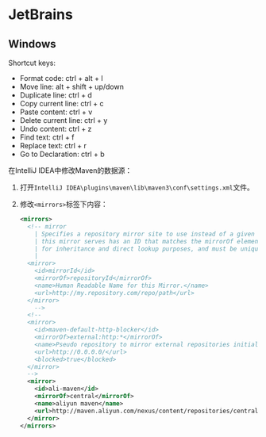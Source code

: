 # JetBrains

## Windows

Shortcut keys:

*   Format code: ctrl + alt + l
*   Move line: alt + shift + up/down
*   Duplicate line: ctrl + d
*   Copy current line: ctrl + c
*   Paste content: ctrl + v
*   Delete current line: ctrl + y
*   Undo content: ctrl + z
*   Find text: ctrl + f
*   Replace text: ctrl + r
*   Go to Declaration: ctrl + b

在IntelliJ IDEA中修改Maven的数据源：

1.  打开`IntelliJ IDEA\plugins\maven\lib\maven3\conf\settings.xml`文件。
2.  修改`<mirrors>`标签下内容：

    ```xml
    <mirrors>
      <!-- mirror
        | Specifies a repository mirror site to use instead of a given repository. The repository that
        | this mirror serves has an ID that matches the mirrorOf element of this mirror. IDs are used
        | for inheritance and direct lookup purposes, and must be unique across the set of mirrors.
        |
      <mirror>
        <id>mirrorId</id>
        <mirrorOf>repositoryId</mirrorOf>
        <name>Human Readable Name for this Mirror.</name>
        <url>http://my.repository.com/repo/path</url>
      </mirror>
        -->
      <!--
      <mirror>
        <id>maven-default-http-blocker</id>
        <mirrorOf>external:http:*</mirrorOf>
        <name>Pseudo repository to mirror external repositories initially using HTTP.</name>
        <url>http://0.0.0.0/</url>
        <blocked>true</blocked>
      </mirror>
      -->
      <mirror>
        <id>ali-maven</id>
        <mirrorOf>central</mirrorOf>
        <name>aliyun maven</name>
        <url>http://maven.aliyun.com/nexus/content/repositories/central/</url>
      </mirror>
    </mirrors>
    ```
